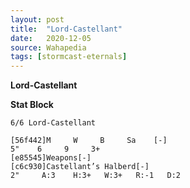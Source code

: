 ```yaml
---
layout: post
title:  "Lord-Castellant"
date:   2020-12-05
source: Wahapedia
tags: [stormcast-eternals]
---
```


**Lord-Castellant**

**Stat Block**
```
6/6 Lord-Castellant
```

```
[56f442]M     W     B     Sa    [-]
5"    6     9     3+    
[e85545]Weapons[-]
[c6c930]Castellant’s Halberd[-]
2"     A:3    H:3+   W:3+   R:-1   D:2   
```


